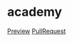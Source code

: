# academy
[Preview](https://sparkangel.github.io/academy/)
 [PullRequest](https://github.com/SparkAngel/academy/pull/5/files)
